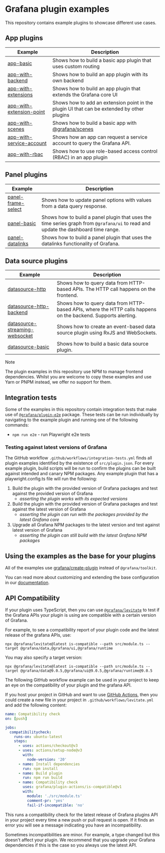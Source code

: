 # Grafana plugin examples

This repository contains example plugins to showcase different use cases.

## App plugins

| Example                                                       | Description                                                                                |
| ------------------------------------------------------------- | ------------------------------------------------------------------------------------------ |
| [app-basic](examples/app-basic)                               | Shows how to build a basic app plugin that uses custom routing                             |
| [app-with-backend](examples/app-with-backend)                 | Shows how to build an app plugin with its own backend                                      |
| [app-with-extensions](examples/app-with-extensions)           | Shows how to build an app plugin that extends the Grafana core UI                          |
| [app-with-extension-point](examples/app-with-extension-point) | Shows how to add an extension point in the plugin UI that can be extended by other plugins |
| [app-with-scenes](examples/app-with-scenes)                   | Shows how to build a basic app with [@grafana/scenes](https://github.com/grafana/scenes/)  |
| [app-with-service-account](examples/app-with-service-account) | Shows how an app can request a service account to query the Grafana API.                   |
| [app-with-rbac](examples/app-with-rbac)                       | Shows how to use role-based access control (RBAC) in an app plugin                         |

## Panel plugins

| Example                                           | Description                                                                                                                       |
| ------------------------------------------------- | --------------------------------------------------------------------------------------------------------------------------------- |
| [panel-frame-select](examples/panel-frame-select) | Shows how to update panel options with values from a data query response.                                                         |
| [panel-basic](examples/panel-basic)               | Shows how to build a panel plugin that uses the time series graph from `@grafana/ui` to read and update the dashboard time range. |
| [panel-datalinks](examples/panel-datalinks)       | Shows how to build a panel plugin that uses the datalinks functionality of Grafana.                                               |

## Data source plugins

| Example                                                                                   | Description                                                                                                   |
| ----------------------------------------------------------------------------------------- | ------------------------------------------------------------------------------------------------------------- |
| [datasource-http](examples/datasource-http)                                               | Shows how to query data from HTTP-based APIs. The HTTP call happens on the frontend.                          |
| [datasource-http-backend](examples/datasource-http-backend)                               | Shows how to query data from HTTP-based APIs, where the HTTP calls happens on the backend. Supports alerting. |
| [datasource-streaming-websocket](examples/datasource-streaming-websocket)                 | Shows how to create an event-based data source plugin using RxJS and WebSockets.                              |
| [datasource-basic](examples/datasource-basic)                                             | Shows how to build a basic data source plugin.                                                                |

> [!NOTE]
> The plugin examples in this repository use NPM to manage frontend dependencies. Whilst you are welcome to copy these examples and use Yarn or PNPM instead, we offer no support for them.

## Integration tests

Some of the examples in this repository contain integration tests that make use of [`@grafana/plugin-e2e`](https://npmjs.com/package/@grafana/plugin-e2e) package. These tests can be run individually by navigating to the example plugin and running one of the following commands:

- `npm run e2e` - run Playwright e2e tests

### Testing against latest versions of Grafana

The GitHub workflow `.github/workflows/integration-tests.yml` finds all plugin examples identified by the existence of `src/plugin.json`. For every example plugin, build scripts will be run to confirm the plugins can be built against intended and canary NPM packages. Any example plugin that has a playwright.config.ts file will run the following:

1. Build the plugin with the provided version of Grafana packages and test against the provided version of Grafana
   - _asserting the plugin works with its expected versions_
2. Build the plugin with the provided version of Grafana packages and test against the latest version of Grafana
   - _asserting the plugin can run with the packages provided by the latest Grafana core_
3. Upgrade all Grafana NPM packages to the latest version and test against latest version of Grafana
   - _asserting the plugin can still build with the latest Grafana NPM packages_

## Using the examples as the base for your plugins

All of the examples use [grafana/create-plugin](https://grafana.com/developers/plugin-tools) instead of `@grafana/toolkit`.

You can read more about customizing and extending the base configuration in our [documentation](https://grafana.com/developers/plugin-tools/create-a-plugin/extend-a-plugin/extend-configurations).

## API Compatibility

If your plugin uses TypeScript, then you can use [`@grafana/levitate`](https://github.com/grafana/levitate/) to test if the Grafana APIs your plugin is using are compatible with a certain version of Grafana.

For example, to see a compatibility report of your plugin code and the latest release of the grafana APIs, use:

```
npx @grafana/levitate@latest is-compatible --path src/module.ts --target @grafana/data,@grafana/ui,@grafana/runtime

```

You may also specify a target version:

```
npx @grafana/levitate@latest is-compatible --path src/module.ts --target @grafana/data@9.0.5,@grafana/ui@9.0.5,@grafana/runtime@9.0.5

```

The following GitHub workflow example can be used in your project to keep an eye on the compatibility of your plugin and the grafana API.

If you host your project in GitHub and want to use [GitHub Actions](https://docs.github.com/en/actions), then you could create a new file in your project in `.github/workflows/levitate.yml` and add the following content:

```yaml
name: Compatibility check
on: [push]

jobs:
  compatibilitycheck:
    runs-on: ubuntu-latest
    steps:
      - uses: actions/checkout@v3
      - uses: actions/setup-node@v3
        with:
          node-version: '20'
      - name: Install dependencies
        run: npm install
      - name: Build plugin
        run: npm run build
      - name: Compatibility check
        uses: grafana/plugin-actions/is-compatible@v1
        with:
          module: './src/module.ts'
          comment-pr: 'yes'
          fail-if-incompatible: 'no'
```

This runs a compatibility check for the latest release of Grafana plugins API in your project every time a new push or pull request is open. If it finds an error you will see a message indicating you have an incompatibility.

Sometimes incompatibilities are minor. For example, a type changed but this doesn't affect your plugin. We recommend that you upgrade your Grafana dependencies if this is the case so you always use the latest API.
